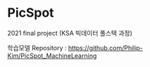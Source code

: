 # PicSpot
2021 final project (KSA 빅데이터 풀스택 과정)

학습모델 Repository : https://github.com/Philip-Kim/PicSpot_MachineLearning
